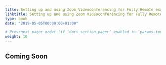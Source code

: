 ```yaml
---
title: Setting up and using Zoom Videoconferencing for Fully Remote exams
linktitle: Setting up and using Zoom Videoconferencing for Fully Remote exams
type: book
date: "2019-05-05T00:00:00+01:00"

# Prev/next pager order (if `docs_section_pager` enabled in `params.toml`)
weight: 10
---
```

## Coming Soon
